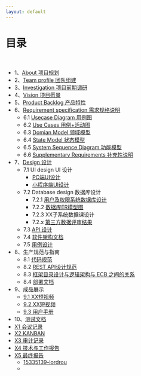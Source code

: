 ```yaml
---
layout: default
---
```


# [](#TOC)目录

&nbsp;&nbsp; 

* 1、[About 项目规划](01-小欣餐饮公司项目概况)
* 2、[Team profile 团队组建](02-团队与分工)
* 3、[Investigation 项目前期调研](03-竞品分析报告指南)
* 4、[Vision 项目愿景](04-项目愿景)
* 5、[Product Backlog 产品特性](05-初级产品特征库)
* 6、[Requirement specification 需求规格说明](06-需求规格说明书)
    - 6.1 [Usecase Diagram 用例图](06-01-用例图)
    - 6.2 [Use Cases 用例+活动图](06-02-用例活动图)
    - 6.3 [Domian Model 领域模型](06-03-领域模型)
    - 6.4 [State Model 状态模型](06-04-状态模型)
    - 6.5 [System Sequence Diagram 功能模型](06-05-功能模型)
    - 6.6 [Supplementary Requirements 补充性说明](06-06-补充性说明)
* 7、[Design 设计](07-软件设计说明书)
    - 7.1 UI design UI 设计
        - [PC端UI设计](07-01-01-PC端-UI设计)
        - [小程序端UI设计](07-01-02-小程序端-UI设计.md)
    - 7.2 Database design 数据库设计
        - 7.2.1 [用户及权限系统数据库设计](07-02-01-数据库设计)
        - 7.2.2 [数据库ER模型图](07-02-02-ER模型)
        - 7.2.3 XX子系统数据课设计
        - 7.2.x [第三方数据评审结果](07-02-03-第三方数据评审结果)
    - 7.3 [API 设计](07-03-API)
    - 7.4 [软件架构文档](07-04-软件架构文档)
    - 7.5 [用例设计](07-05-用例设计)
* 8、生产规范与指南
    - 8.1 [代码规范](08-01-代码规范)
    - 8.2 [REST API设计规范](08-02-RESTful-API设计规范)
    - 8.3 [框架目录设计与逻辑架构与 ECB 之间的关系](08-03-框架目录设计与逻辑架构与ECB的关系)
    - 8.4 [部署文档](08-04-部署文档)
* 9、成品展示
    * [9.1 XX短视频](9.1-XX短视频)
    * [9.2 XX短视频](9.2-XX短视频)
    * [9.3 用户手册](用户手册.md)
* 10、[测试文档](测试文档.md)
* [X1 会议记录](X1-会议记录)
* [X2 KANBAN](X2-KANBAN)
* [X3  审计记录](X3-审计记录)
* [X4 技术与工作报告](X4-技术与工作报告)
* [X5 最终报告](X5-最终报告)
    * [15335139-lordrou](15335139-lordrou.md)
    * 
